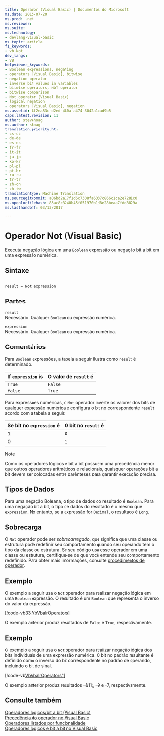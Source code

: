 ```yaml
---
title: Operador (Visual Basic) | Documentos do Microsoft
ms.date: 2015-07-20
ms.prod: .net
ms.reviewer: 
ms.suite: 
ms.technology:
- devlang-visual-basic
ms.topic: article
f1_keywords:
- vb.Not
dev_langs:
- VB
helpviewer_keywords:
- Boolean expressions, negating
- operators [Visual Basic], bitwise
- negation operator
- inverse bit values in variables
- bitwise operators, NOT operator
- bitwise comparison
- Not operator [Visual Basic]
- logical negation
- operators [Visual Basic], negation
ms.assetid: 8f2ea83c-d2ed-480a-a474-3042a1cad9b5
caps.latest.revision: 11
author: stevehoag
ms.author: shoag
translation.priority.ht:
- cs-cz
- de-de
- es-es
- fr-fr
- it-it
- ja-jp
- ko-kr
- pl-pl
- pt-br
- ru-ru
- tr-tr
- zh-cn
- zh-tw
translationtype: Machine Translation
ms.sourcegitcommit: a06bd2a17f1d6c7308fa6337c866c1ca2e7281c0
ms.openlocfilehash: 83ac8c3240b45f051970b1d8e28beaa7fdd8829a
ms.lasthandoff: 03/13/2017

---
```

# <a name="not-operator-visual-basic"></a>Operador Not (Visual Basic)
Executa negação lógica em uma `Boolean` expressão ou negação bit a bit em uma expressão numérica.  
  
## <a name="syntax"></a>Sintaxe  
  
```  
  
result = Not expression  
```  
  
## <a name="parts"></a>Partes  
 `result`  
 Necessário. Qualquer `Boolean` ou expressão numérica.  
  
 `expression`  
 Necessário. Qualquer `Boolean` ou expressão numérica.  
  
## <a name="remarks"></a>Comentários  
 Para `Boolean` expressões, a tabela a seguir ilustra como `result` é determinado.  
  
|If `expression` is|O valor de `result` é|  
|------------------------|------------------------------|  
|`True`|`False`|  
|`False`|`True`|  
  
 Para expressões numéricas, o `Not` operador inverte os valores dos bits de qualquer expressão numérica e configura o bit no correspondente `result` acordo com a tabela a seguir.  
  
|Se bit no `expression` é|O bit no `result` é|  
|-------------------------------|----------------------------|  
|1|0|  
|0|1|  
  
> [!NOTE]
>  Como os operadores lógicos e bit a bit possuem uma precedência menor que outros operadores aritméticos e relacionais, quaisquer operações bit a bit devem ser colocadas entre parênteses para garantir execução precisa.  
  
## <a name="data-types"></a>Tipos de Dados  
 Para uma negação Boleana, o tipo de dados do resultado é `Boolean`. Para uma negação bit a bit, o tipo de dados do resultado é o mesmo que `expression`. No entanto, se a expressão for `Decimal`, o resultado é `Long`.  
  
## <a name="overloading"></a>Sobrecarga  
 O `Not` operador pode ser *sobrecarregado*, que significa que uma classe ou estrutura pode redefinir seu comportamento quando seu operando tem o tipo da classe ou estrutura. Se seu código usa esse operador em uma classe ou estrutura, certifique-se de que você entende seu comportamento redefinido. Para obter mais informações, consulte [procedimentos de operador](../../../visual-basic/programming-guide/language-features/procedures/operator-procedures.md).  
  
## <a name="example"></a>Exemplo  
 O exemplo a seguir usa o `Not` operador para realizar negação lógica em uma `Boolean` expressão. O resultado é um `Boolean` que representa o inverso do valor da expressão.  
  
 [!code-vb[33 VbVbalrOperators](../../../visual-basic/language-reference/operators/codesnippet/VisualBasic/not-operator_1.vb)]  
  
 O exemplo anterior produz resultados de `False` e `True`, respectivamente.  
  
## <a name="example"></a>Exemplo  
 O exemplo a seguir usa o `Not` operador para realizar negação lógica dos bits individuais de uma expressão numérica. O bit no padrão resultante é definido como o inverso do bit correspondente no padrão de operando, incluindo o bit de sinal.  
  
 [!code-vb[VbVbalrOperators&#34;](../../../visual-basic/language-reference/operators/codesnippet/VisualBasic/not-operator_2.vb)]  
  
 O exemplo anterior produz resultados –&11;, –9 e -7, respectivamente.  
  
## <a name="see-also"></a>Consulte também  
 [Operadores lógicos/bit a bit (Visual Basic)](../../../visual-basic/language-reference/operators/logical-bitwise-operators.md)   
 [Precedência do operador no Visual Basic](../../../visual-basic/language-reference/operators/operator-precedence.md)   
 [Operadores listados por funcionalidade](../../../visual-basic/language-reference/operators/operators-listed-by-functionality.md)   
 [Operadores lógicos e bit a bit no Visual Basic](../../../visual-basic/programming-guide/language-features/operators-and-expressions/logical-and-bitwise-operators.md)
